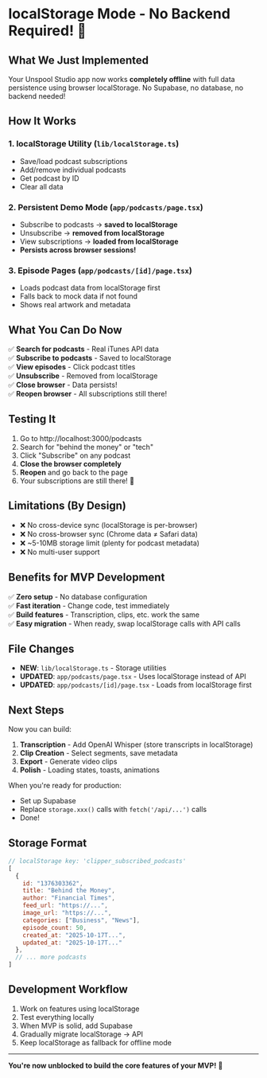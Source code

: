 # localStorage Mode - No Backend Required! 🎉

## What We Just Implemented

Your Unspool Studio app now works **completely offline** with full data persistence using browser localStorage. No Supabase, no database, no backend needed!

## How It Works

### 1. **localStorage Utility** (`lib/localStorage.ts`)
- Save/load podcast subscriptions
- Add/remove individual podcasts
- Get podcast by ID
- Clear all data

### 2. **Persistent Demo Mode** (`app/podcasts/page.tsx`)
- Subscribe to podcasts → **saved to localStorage**
- Unsubscribe → **removed from localStorage**  
- View subscriptions → **loaded from localStorage**
- **Persists across browser sessions!**

### 3. **Episode Pages** (`app/podcasts/[id]/page.tsx`)
- Loads podcast data from localStorage first
- Falls back to mock data if not found
- Shows real artwork and metadata

## What You Can Do Now

✅ **Search for podcasts** - Real iTunes API data  
✅ **Subscribe to podcasts** - Saved to localStorage  
✅ **View episodes** - Click podcast titles  
✅ **Unsubscribe** - Removed from localStorage  
✅ **Close browser** - Data persists!  
✅ **Reopen browser** - All subscriptions still there!

## Testing It

1. Go to http://localhost:3000/podcasts
2. Search for "behind the money" or "tech"
3. Click "Subscribe" on any podcast
4. **Close the browser completely**
5. **Reopen** and go back to the page
6. Your subscriptions are still there! 🎉

## Limitations (By Design)

- ❌ No cross-device sync (localStorage is per-browser)
- ❌ No cross-browser sync (Chrome data ≠ Safari data)
- ❌ ~5-10MB storage limit (plenty for podcast metadata)
- ❌ No multi-user support

## Benefits for MVP Development

✅ **Zero setup** - No database configuration  
✅ **Fast iteration** - Change code, test immediately  
✅ **Build features** - Transcription, clips, etc. work the same  
✅ **Easy migration** - When ready, swap localStorage calls with API calls

## File Changes

- **NEW**: `lib/localStorage.ts` - Storage utilities
- **UPDATED**: `app/podcasts/page.tsx` - Uses localStorage instead of API
- **UPDATED**: `app/podcasts/[id]/page.tsx` - Loads from localStorage first

## Next Steps

Now you can build:
1. **Transcription** - Add OpenAI Whisper (store transcripts in localStorage)
2. **Clip Creation** - Select segments, save metadata
3. **Export** - Generate video clips
4. **Polish** - Loading states, toasts, animations

When you're ready for production:
- Set up Supabase
- Replace `storage.xxx()` calls with `fetch('/api/...')` calls  
- Done!

## Storage Format

```javascript
// localStorage key: 'clipper_subscribed_podcasts'
[
  {
    id: "1376303362",
    title: "Behind the Money",
    author: "Financial Times",
    feed_url: "https://...",
    image_url: "https://...",
    categories: ["Business", "News"],
    episode_count: 50,
    created_at: "2025-10-17T...",
    updated_at: "2025-10-17T..."
  },
  // ... more podcasts
]
```

## Development Workflow

1. Work on features using localStorage
2. Test everything locally
3. When MVP is solid, add Supabase
4. Gradually migrate localStorage → API
5. Keep localStorage as fallback for offline mode

---

**You're now unblocked to build the core features of your MVP!** 🚀

